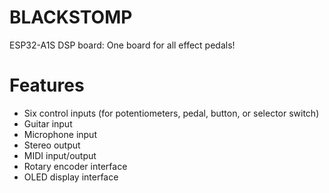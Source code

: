 # BLACKSTOMP
ESP32-A1S DSP board: One board for all effect pedals!

# Features
- Six control inputs (for potentiometers, pedal, button, or selector switch)
- Guitar input
- Microphone input
- Stereo output
- MIDI input/output
- Rotary encoder interface
- OLED display interface
